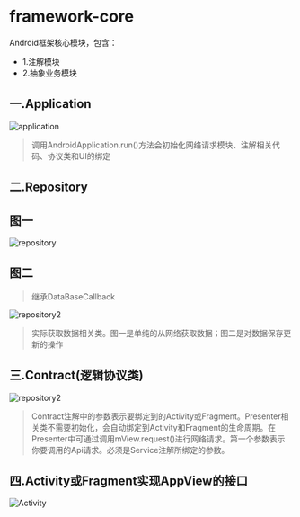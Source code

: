 # framework-core
Android框架核心模块，包含：

* 1.注解模块
* 2.抽象业务模块

## 一.Application

<img src="https://github.com/xqy666666/Framework-core/blob/master/Application.png"  alt="application"/>

> 调用AndroidApplication.run()方法会初始化网络请求模块、注解相关代码、协议类和UI的绑定

## 二.Repository

## 图一

<img src="https://github.com/xqy666666/Framework-core/blob/master/repository.png"  alt="repository"/>

## 图二

> 继承DataBaseCallback

<img src="https://github.com/xqy666666/Framework-core/blob/master/repository2.png"  alt="repository2"/>

> 实际获取数据相关类。图一是单纯的从网络获取数据；图二是对数据保存更新的操作 

## 三.Contract(逻辑协议类)

<img src="https://github.com/xqy666666/Framework-core/blob/master/contract.png"  alt="repository2"/>

> Contract注解中的参数表示要绑定到的Activity或Fragment。Presenter相关类不需要初始化，会自动绑定到Activity和Fragment的生命周期。在Presenter中可通过调用mView.request()进行网络请求。第一个参数表示你要调用的Api请求。必须是Service注解所绑定的参数。

## 四.Activity或Fragment实现AppView的接口

<img src="https://github.com/xqy666666/Framework-core/blob/master/mainActivity.png"  alt="Activity"/>

